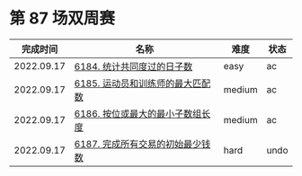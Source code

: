 # 第 87 场双周赛

**完成时间**|**名称**|**难度**|**状态**
------------|--------|--------|--------
2022.09.17|[6184. 统计共同度过的日子数](./6184.%20统计共同度过的日子数)|easy|ac
2022.09.17|[6185. 运动员和训练师的最大匹配数](./6185.%20运动员和训练师的最大匹配数)|medium|ac
2022.09.17|[6186. 按位或最大的最小子数组长度](./6186.%20按位或最大的最小子数组长度)|medium|ac
2022.09.17|[6187. 完成所有交易的初始最少钱数](./6187.%20完成所有交易的初始最少钱数)|hard|undo
